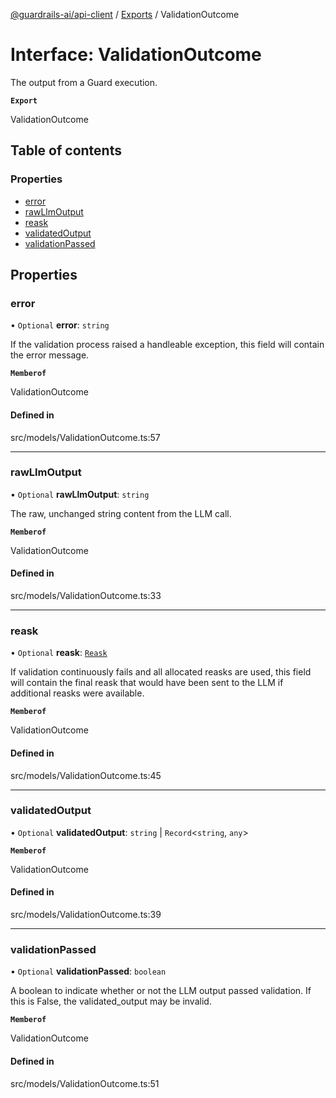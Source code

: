 [@guardrails-ai/api-client](../README.md) / [Exports](../modules.md) / ValidationOutcome

# Interface: ValidationOutcome

The output from a Guard execution.

**`Export`**

ValidationOutcome

## Table of contents

### Properties

- [error](ValidationOutcome.md#error)
- [rawLlmOutput](ValidationOutcome.md#rawllmoutput)
- [reask](ValidationOutcome.md#reask)
- [validatedOutput](ValidationOutcome.md#validatedoutput)
- [validationPassed](ValidationOutcome.md#validationpassed)

## Properties

### error

• `Optional` **error**: `string`

If the validation process raised a handleable exception, this field will contain the error message.

**`Memberof`**

ValidationOutcome

#### Defined in

src/models/ValidationOutcome.ts:57

___

### rawLlmOutput

• `Optional` **rawLlmOutput**: `string`

The raw, unchanged string content from the LLM call.

**`Memberof`**

ValidationOutcome

#### Defined in

src/models/ValidationOutcome.ts:33

___

### reask

• `Optional` **reask**: [`Reask`](Reask.md)

If validation continuously fails and all allocated reasks are used, this field will contain the final reask that would have been sent to the LLM if additional reasks were available.

**`Memberof`**

ValidationOutcome

#### Defined in

src/models/ValidationOutcome.ts:45

___

### validatedOutput

• `Optional` **validatedOutput**: `string` \| `Record`\<`string`, `any`\>

**`Memberof`**

ValidationOutcome

#### Defined in

src/models/ValidationOutcome.ts:39

___

### validationPassed

• `Optional` **validationPassed**: `boolean`

A boolean to indicate whether or not the LLM output passed validation.  If this is False, the validated_output may be invalid.

**`Memberof`**

ValidationOutcome

#### Defined in

src/models/ValidationOutcome.ts:51
